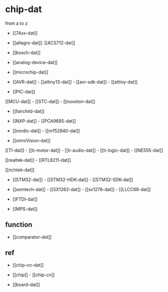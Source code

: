 

# chip-dat 

from a to z 

- [[74xx-dat]]

- [[allegro-dat]]: [[ACS712-dat]]

- [[bosch-dat]]


- [[analog-device-dat]]

- [[microchip-dat]] 

- [[AVR-dat]] - [[attiny13-dat]] - [[avr-sdk-dat]] - [[attiny-dat]]

- [[PIC-dat]]

[[MCU-dat]] - [[STC-dat]] - [[nuvoton-dat]]

- [[fairchild-dat]] 

- [[NXP-dat]] - [[PCA9685-dat]]

- [[nordic-dat]] - [[nrf52840-dat]]

- [[omniVision-dat]]

[[TI-dat]] - [[ti-motor-dat]] - [[ti-audio-dat]] - [[ti-logic-dat]] - [[NE555-dat]]

[[realtek-dat]] - [[RTL8211-dat]]

[[richtek-dat]]

- [[STM32-dat]] - [[STM32-HDK-dat]] - [[STM32-SDK-dat]]

- [[semtech-dat]] - [[SX1262-dat]] - [[sx1278-dat]] - [[LLCC68-dat]]

- [[FTDI-dat]]

- [[MPS-dat]]


## function 

- [[comparator-dat]]

## ref 

- [[chip-cn-dat]]

- [[chip]] - [[chip-cn]]

- [[board-dat]]